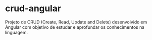 # crud-angular
Projeto de CRUD (Create, Read, Update and Delete) desenvolvido em Angular com objetivo de estudar e aprofundar os conhecimentos na linguagem.
